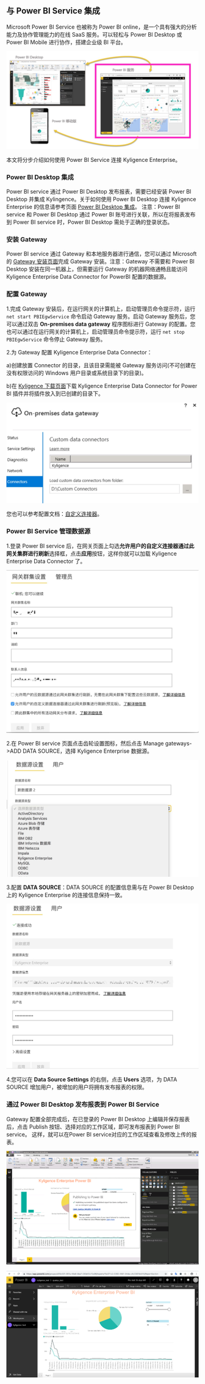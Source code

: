 ## 与 Power BI Service 集成

Microsoft Power BI Service 也被称为 Power BI online，是一个具有强大的分析能力及协作管理能力的在线 SaaS 服务。可以轻松与 Power BI Desktop 或 Power BI Mobile 进行协作，搭建企业级 BI 平台。

![Power BI Desktop，Microsoft Power BI Service，Microsoft Power BI Mobile 关系](images/powerbi/Picture_PBI_SERVIECE_07.png)

本文将分步介绍如何使用 Power BI Service 连接 Kyligence Enterprise。

### Power BI Desktop 集成

Power BI service 通过 Power BI Desktop 发布报表，需要已经安装 Power BI Desktop 并集成 Kylingence。关于如何使用 Power BI Desktop 连接 Kyligence Enterprise 的信息请参考页面 [Power BI Desktop 集成](powerbi.cn.md)。
注意：Power BI service 和 Power BI Desktop 通过 Power BI 账号进行关联，所以在将报表发布到 Power BI service 时，Power BI Desktop 需处于正确的登录状态。

### 安装 Gateway

Power BI service 通过 Gateway 和本地服务器进行通信，您可以通过 Microsoft 的 [Gateway 安装页面](https://docs.microsoft.com/zh-cn/power-bi/service-gateway-install)完成 Gateway 安装。注意：Gateway 不需要和 Power BI Desktop 安装在同一机器上，但需要运行 Gateway 的机器网络通畅且能访问 Kyligence Enterprise Data Connector for PowerBI 配置的数据源。

### 配置 Gateway

1.完成 Gateway 安装后，在运行网关的计算机上，启动管理员命令提示符，运行 ```net start PBIEgwService``` 命令启动 Gateway 服务。启动 Gateway 服务后，您可以通过双击 **On-premises data gateway** 程序图标进行 Gateway 的配置。您也可以通过在运行网关的计算机上，启动管理员命令提示符，运行 ```net stop PBIEgwService``` 命令停止 Gateway 服务。

2.为 Gateway 配置 Kyligence Enterprise Data Connector：

a)创建放置 Connector 的目录，且该目录需能被 Gateway 服务访问(不可创建在没有权限访问的 Windows 用户目录或系统目录下的目录)。

b)在 [Kyligence 下载页面](http://download.kyligence.io/#/products)下载 Kyligence Enterprise Data Connector for Power BI 插件并将插件放入到已创建的目录下。

![配置 Custom data connectors](images/powerbi/Picture_PBI_SERVIECE_01.png)

您也可以参考配置文档：[自定义连接器](https://docs.microsoft.com/en-us/power-bi/service-gateway-custom-connectors)。

### Power BI Service 管理数据源

1.登录 Power BI service 后，在网关页面上勾选**允许用户的自定义连接器通过此网关集群进行刷新**选择框，点击**应用**按钮，这样你就可以加载 Kyligence Enterprise Data Connector 了。

![允许自定义 connector](images/powerbi/Picture_PBI_SERVIECE_08.png)

2.在 Power BI service 页面点击齿轮设置图标，然后点击 Manage gateways->ADD DATA SOURCE，选择 Kyligence Enterprise 数据源。

![新增 Data Source](images/powerbi/Picture_PBI_SERVIECE_03.png)

3.配置 **DATA SOURCE**：DATA SOURCE 的配置信息需与在 Power BI Desktop 上的 Kyligence Enterprise 的连接信息保持一致。

![配置 Data Source](images/powerbi/Picture_PBI_SERVIECE_04.png)

4.您可以在 **Data Source Settings** 的右侧，点击 **Users** 选项，为 DATA SOURCE 增加用户，被增加的用户将拥有发布报表的权限。

### 通过 Power BI Desktop 发布报表到 Power BI Service

Gateway 配置全部完成后，在已登录的 Power BI Desktop 上编辑并保存报表后，点击 Publish 按钮、选择对应的工作区域，即可发布报表到 Power BI service。
这样，就可以在Power BI service对应的工作区域查看及修改上传的报表。

![报表发布](images/powerbi/Picture_PBI_SERVIECE_05.png)

![查看报表](images/powerbi/Picture_PBI_SERVIECE_06.png)

